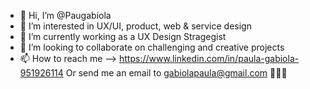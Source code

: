 - 👋 Hi, I’m @Paugabiola
- 👀 I’m interested in UX/UI, product, web & service design 
- 🌱 I’m currently working as a UX Design Stragegist
- 💞️ I’m looking to collaborate on challenging and creative projects 
- 📫 How to reach me --> https://www.linkedin.com/in/paula-gabiola-951926114
Or send me an email to gabiolapaula@gmail.com 🚀👩‍🚀

<!---
Paugabiola/Paugabiola is a ✨ special ✨ repository because its `README.md` (this file) appears on your GitHub profile.
You can click the Preview link to take a look at your changes.
--->

